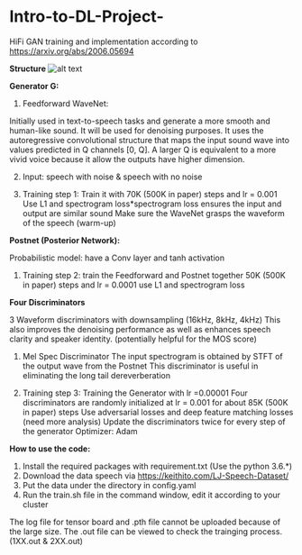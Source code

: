 # Intro-to-DL-Project-
HiFi GAN training and implementation according to
https://arxiv.org/abs/2006.05694

**Structure**
![alt text](http://url/to/img.png)

**Generator G:**

1. Feedforward WaveNet:

Initially used in text-to-speech tasks and generate a more smooth and human-like sound. It will be used for denoising purposes.
It uses the autoregressive convolutional structure that maps the input sound wave into values predicted in Q channels [0, Q]. A larger Q is equivalent to a more vivid voice because it allow the outputs have higher dimension.

2. Input: speech with noise & speech with no noise

3. Training step 1: 
Train it with 70K (500K in paper) steps and lr = 0.001
Use L1 and spectrogram loss*spectrogram loss ensures the input and output are similar sound
Make sure the WaveNet grasps the waveform of the speech (warm-up)

**Postnet (Posterior Network):**

Probabilistic model: have a Conv layer and tanh activation

1. Training step 2: 
train the Feedforward and Postnet together
50K (500K in paper) steps and lr = 0.0001
use L1 and spectrogram loss 

**Four Discriminators**

3 Waveform discriminators with downsampling (16kHz, 8kHz, 4kHz)
This also improves the denoising performance as well as enhances speech clarity and speaker identity. (potentially helpful for the MOS score)

1. Mel Spec Discriminator
The input spectrogram is obtained by STFT of the output wave from the Postnet
This discriminator is useful in eliminating the long tail dereverberation

2. Training step 3: 
Training the Generator with lr =0.00001
Four discriminators are randomly initialized at lr = 0.001 for about 85K (500K in paper) steps
Use adversarial losses and deep feature matching losses (need more analysis)
Update the discriminators twice for every step of the generator
Optimizer: Adam

**How to use the code:**
1. Install the required packages with requirement.txt (Use the python 3.6.*)
2. Download the data speech via https://keithito.com/LJ-Speech-Dataset/
3. Put the data under the directory in config.yaml
4. Run the train.sh file in the command window, edit it according to your cluster

The log file for tensor board and .pth file cannot be uploaded because of the large size.
The .out file can be viewed to check the trainging process. (1XX.out & 2XX.out)
